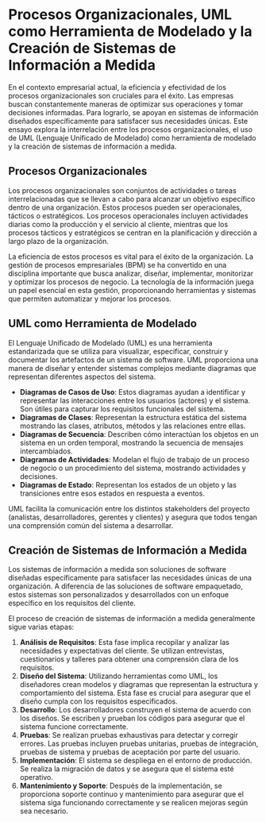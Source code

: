 
# Procesos Organizacionales, UML como Herramienta de Modelado y la Creación de Sistemas de Información a Medida

En el contexto empresarial actual, la eficiencia y efectividad de los procesos organizacionales son cruciales para el éxito. Las empresas buscan constantemente maneras de optimizar sus operaciones y tomar decisiones informadas. Para lograrlo, se apoyan en sistemas de información diseñados específicamente para satisfacer sus necesidades únicas. Este ensayo explora la interrelación entre los procesos organizacionales, el uso de UML (Lenguaje Unificado de Modelado) como herramienta de modelado y la creación de sistemas de información a medida.

## Procesos Organizacionales

Los procesos organizacionales son conjuntos de actividades o tareas interrelacionadas que se llevan a cabo para alcanzar un objetivo específico dentro de una organización. Estos procesos pueden ser operacionales, tácticos o estratégicos. Los procesos operacionales incluyen actividades diarias como la producción y el servicio al cliente, mientras que los procesos tácticos y estratégicos se centran en la planificación y dirección a largo plazo de la organización.

La eficiencia de estos procesos es vital para el éxito de la organización. La gestión de procesos empresariales (BPM) se ha convertido en una disciplina importante que busca analizar, diseñar, implementar, monitorizar y optimizar los procesos de negocio. La tecnología de la información juega un papel esencial en esta gestión, proporcionando herramientas y sistemas que permiten automatizar y mejorar los procesos.

## UML como Herramienta de Modelado

El Lenguaje Unificado de Modelado (UML) es una herramienta estandarizada que se utiliza para visualizar, especificar, construir y documentar los artefactos de un sistema de software. UML proporciona una manera de diseñar y entender sistemas complejos mediante diagramas que representan diferentes aspectos del sistema.

- **Diagramas de Casos de Uso**: Estos diagramas ayudan a identificar y representar las interacciones entre los usuarios (actores) y el sistema. Son útiles para capturar los requisitos funcionales del sistema.
- **Diagramas de Clases**: Representan la estructura estática del sistema mostrando las clases, atributos, métodos y las relaciones entre ellas.
- **Diagramas de Secuencia**: Describen cómo interactúan los objetos en un sistema en un orden temporal, mostrando la secuencia de mensajes intercambiados.
- **Diagramas de Actividades**: Modelan el flujo de trabajo de un proceso de negocio o un procedimiento del sistema, mostrando actividades y decisiones.
- **Diagramas de Estado**: Representan los estados de un objeto y las transiciones entre esos estados en respuesta a eventos.

UML facilita la comunicación entre los distintos stakeholders del proyecto (analistas, desarrolladores, gerentes y clientes) y asegura que todos tengan una comprensión común del sistema a desarrollar.

## Creación de Sistemas de Información a Medida

Los sistemas de información a medida son soluciones de software diseñadas específicamente para satisfacer las necesidades únicas de una organización. A diferencia de las soluciones de software empaquetado, estos sistemas son personalizados y desarrollados con un enfoque específico en los requisitos del cliente.

El proceso de creación de sistemas de información a medida generalmente sigue varias etapas:

1. **Análisis de Requisitos**: Esta fase implica recopilar y analizar las necesidades y expectativas del cliente. Se utilizan entrevistas, cuestionarios y talleres para obtener una comprensión clara de los requisitos.
2. **Diseño del Sistema**: Utilizando herramientas como UML, los diseñadores crean modelos y diagramas que representan la estructura y comportamiento del sistema. Esta fase es crucial para asegurar que el diseño cumpla con los requisitos especificados.
3. **Desarrollo**: Los desarrolladores construyen el sistema de acuerdo con los diseños. Se escriben y prueban los códigos para asegurar que el sistema funcione correctamente.
4. **Pruebas**: Se realizan pruebas exhaustivas para detectar y corregir errores. Las pruebas incluyen pruebas unitarias, pruebas de integración, pruebas de sistema y pruebas de aceptación por parte del usuario.
5. **Implementación**: El sistema se despliega en el entorno de producción. Se realiza la migración de datos y se asegura que el sistema esté operativo.
6. **Mantenimiento y Soporte**: Después de la implementación, se proporciona soporte continuo y mantenimiento para asegurar que el sistema siga funcionando correctamente y se realicen mejoras según sea necesario.

